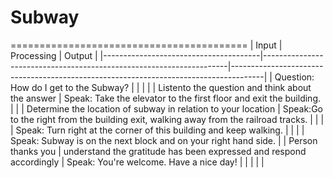 # Subway
=========================================
| Input                                 | Processing                                                          | Output                                                                               |
|---------------------------------------|---------------------------------------------------------------------|--------------------------------------------------------------------------------------|
| Question: How do I get to the Subway? |                                                                     |                                                                                      |
|                                       | Listento the question and think about the answer                    | Speak: Take the elevator to the first floor and exit the building.                   |
|                                       | Determine the location of subway in relation to your location       | Speak:Go to the right from the building exit, walking away from the railroad tracks. |
|                                       |                                                                     | Speak: Turn right at the corner of this building and keep walking.                   |
|                                       |                                                                     | Speak: Subway is on the next block and on your right hand side.                      |
| Person thanks you                     | understand the gratitude has been expressed and respond accordingly | Speak: You're welcome. Have a nice day!                                              |
|                                       |                                                                     |                                                                                      |
